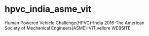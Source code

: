 # hpvc_india_asme_vit
Human Powered Vehicle Challenge(HPVC)-India 2016-The American Society of Mechanical Engineers(ASME)-VIT,vellore WEBSITE
